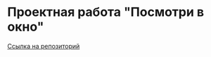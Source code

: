 # Проектная работа "Посмотри в окно"
[Ссылка на репозиторий](https://github.com/utrovlesu/posmotri_v_okno.git)
